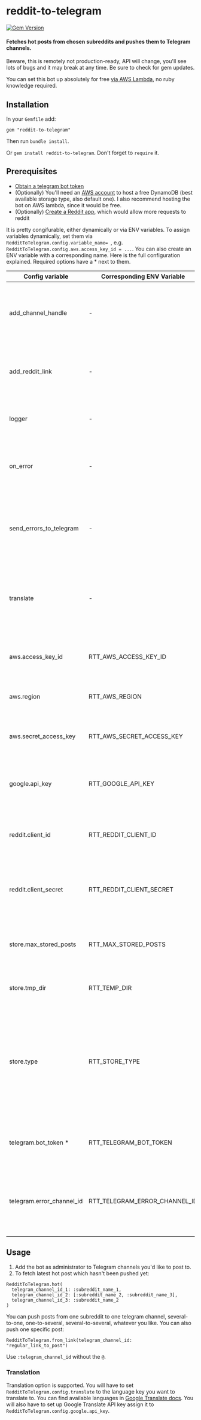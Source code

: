  reddit-to-telegram
=======================
[![Gem Version](https://badge.fury.io/rb/reddit-to-telegram.svg)](https://badge.fury.io/rb/reddit-to-telegram)

#### Fetches hot posts from chosen subreddits and pushes them to Telegram channels.

Beware, this is remotely not production-ready, API will change, you'll see lots of bugs and it may break at any time.
Be sure to check for gem updates.

You can set this bot up absolutely for free [via AWS Lambda](https://gist.github.com/dersnek/851c32a6b45eab19f1c8748095b2a481#file-free-rtt-bot-in-aws-lambda), no ruby knowledge required.

## Installation
In your `Gemfile` add:
```
gem "reddit-to-telegram"
```
Then run `bundle install`.

Or `gem install reddit-to-telegram`. Don't forget to `require` it.

## Prerequisites
- [Obtain a telegram bot token](https://core.telegram.org/bots/tutorial#obtain-your-bot-token)
- (Optionally) You'll need an [AWS account](https://aws.amazon.com/) to host a free DynamoDB (best available storage type, also default one). I also recommend hosting the bot on AWS lambda, since it would be free.
- (Optionally) [Create a Reddit app](https://www.reddit.com/prefs/apps), which would allow more requests to reddit

It is pretty congifurable, either dynamically or via ENV variables.
To assign variables dynamically, set them via `RedditToTelegram.config.variable_name= `, e.g. `RedditToTelegram.config.aws.access_key_id = ...`.
You can also create an ENV variable with a corresponding name. Here is the full configuration explained. Required options have a * next to them.

Config variable           | Corresponding ENV Variable    | Description                                                                                                                                                                  |
| ----------------------- | ----------------------------- | ---------------------------------------------------------------------------------------------------------------------------------------------------------------------------- |
add_channel_handle        | -                             | Add channel handle to Telegram posts. Accepted values: true or false. Default is false                                                                                       |
add_reddit_link           | -                             | Add reddit link to Telegram posts. Accepted values: true or false. Default is false.                                                                                         |
logger                    | -                             | Which logger to use. You can pass your own ruby logger                                                                                                                       |
on_error                  | -                             | What to do when an error happens. Default is :log, but you can also :raise or :ignore                                                                                        |
send_errors_to_telegram   | -                             | Also log errors to telegram (besides regular logging). Accepted values: true or false, default is false                                                                      |
translate                 | -                             | Translate posts via Google Translate. Leave empty for no translation. More details below                                                                                     |
aws.access_key_id         | RTT_AWS_ACCESS_KEY_ID         | Your AWS access key ID. Needed for AWS DynamoDB storage                                                                                                                      |
aws.region                | RTT_AWS_REGION                | AWS region your DynamoDB is hosted on                                                                                                                                        |
aws.secret_access_key     | RTT_AWS_SECRET_ACCESS_KEY     | Your AWS access key ID. Needed for AWS DynamoDB storage.                                                                                                                     |
google.api_key            | RTT_GOOGLE_API_KEY            | Your Google API key to translate posts via Google Translate                                                                                                                  |
reddit.client_id          | RTT_REDDIT_CLIENT_ID          | Reddit app credentials to access API. Reddit allows more authenticated requests                                                                                              |
reddit.client_secret      | RTT_REDDIT_CLIENT_SECRET      | Reddit app credentials to access API. Reddit allows more authenticated requests                                                                                              |
store.max_stored_posts    | RTT_MAX_STORED_POSTS          | Number of posts to store in the database to avoid duplicates, default is 25                                                                                                  |
store.tmp_dir             | RTT_TEMP_DIR                  | Directory to write temp files to without trailing `/`                                                                                                                        |
store.type                | RTT_STORE_TYPE                | Choose between `aws_dynamo_db`, `memory` or `temp_file`. Default is `aws_dynamo_db`, so if you're not specifying your AWS credentials, you have to choose another store type |
telegram.bot_token *      | RTT_TELEGRAM_BOT_TOKEN        | The token you've received when you've created a telegram bot                                                                                                                 |
telegram.error_channel_id | RTT_TELEGRAM_ERROR_CHANNEL_ID | Telegram channel to send errors to (without `@`, only errors from Telegram API responses would be sent for now)                                                              |

## Usage

1. Add the bot as administrator to Telegram channels you'd like to post to.
2. To fetch latest hot post which hasn't been pushed yet:
```
RedditToTelegram.hot(
  telegram_channel_id_1: :subreddit_name_1,
  telegram_channel_id_2: [:subreddit_name_2, :subreddit_name_3],
  telegram_channel_id_3: :subreddit_name_2
)
```
You can push posts from one subreddit to one telegram channel, several-to-one, one-to-several, several-to-several, whatever you like.
You can also push one specific post:
```
RedditToTelegram.from_link(telegram_channel_id: "regular_link_to_post")
```
Use `:telegram_channel_id` without the `@`.

### Translation

Translation option is supported.
You will have to set `RedditToTelegram.config.translate` to the language key you want to translate to. You can find available languages in [Google Translate docs](https://cloud.google.com/translate/docs/languages).
You will also have to set up Google Translate API key assign it to `RedditToTelegram.config.google.api_key`.
